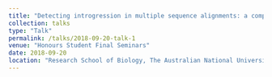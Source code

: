 ```yaml
---
title: "Detecting introgression in multiple sequence alignments: a comparison of new and existing tests for treelikeness."
collection: talks
type: "Talk"
permalink: /talks/2018-09-20-talk-1
venue: "Honours Student Final Seminars"
date: 2018-09-20
location: "Research School of Biology, The Australian National University, Canberra"
---
```


